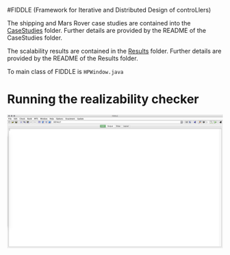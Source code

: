 #FIDDLE (Framework for Iterative and Distributed Design of controLlers)


The shipping and Mars Rover case studies are contained into the [CaseStudies](CaseStudies) folder. Further details are provided by the README of the CaseStudies folder.

The scalability results are contained in the [Results](Results) folder. Further details are provided by the README of the Results folder.

To main class of FIDDLE is <code>HPWindow.java</code>


# Running the realizability checker


[![Running the Realizability Checker](/md-files/FIDDLE.png
)](https://www.youtube.com/watch?v=Cz_YFBb0YJI "Realizabilty checker")

